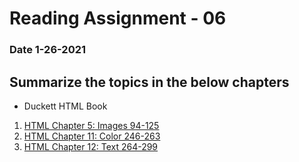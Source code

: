 # Reading Assignment - 06
### Date 1-26-2021
 
## Summarize the topics in the below chapters
- Duckett HTML Book
1. [HTML Chapter 5: Images 94-125](#chapter-5-html)
1. [HTML Chapter 11: Color 246-263](#chapter-11-html)
1. [HTML Chapter 12: Text 264-299](#chapter-12-html/)
